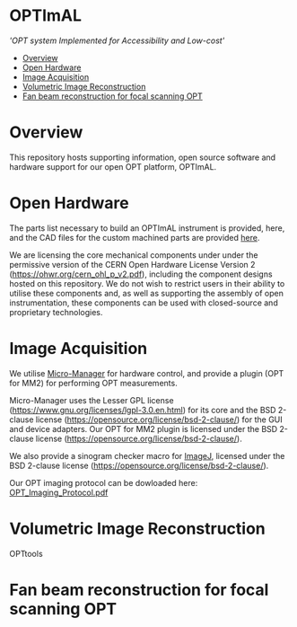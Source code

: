 # OPTImAL
_'OPT system Implemented for Accessibility and Low-cost'_

- [Overview](#overview)
- [Open Hardware](#open-hardware)
- [Image Acquisition](#image-acquisition)
- [Volumetric Image Reconstruction](#volumetric-image-reconstruction)
- [Fan beam reconstruction for focal scanning OPT](#fan-beam-reconstruction-for-focal-scanning-opt)


# Overview

This repository hosts supporting information, open source software and hardware support for our open OPT platform, OPTImAL.

# Open Hardware

The parts list necessary to build an OPTImAL instrument is provided, here, and the CAD files for the custom machined parts are provided [here](https://github.com/ImperialCollegeLondon/OPTImAL/tree/ddca39fbce2276cda13a804aa99c55197d427f0d/OPTImAL%20CAD).

We are licensing the core mechanical components under under the permissive version of the CERN Open Hardware License Version 2 (https://ohwr.org/cern_ohl_p_v2.pdf), including the component designs hosted on this repository. We do not wish to restrict users in their ability to utilise these components and, as well as supporting the assembly of open instrumentation, these components can be used with closed-source and proprietary technologies.

# Image Acquisition

We utilise [Micro-Manager](https://micro-manager.org/Version_2.0) for hardware control, and provide a plugin (OPT for MM2) for performing OPT measurements.

Micro-Manager uses the Lesser GPL license (https://www.gnu.org/licenses/lgpl-3.0.en.html) for its core and the BSD 2-clause license (https://opensource.org/license/bsd-2-clause/) for the GUI and device adapters. Our OPT for MM2 plugin is licensed under the BSD 2-clause license (https://opensource.org/license/bsd-2-clause/).

We also provide a sinogram checker macro for [ImageJ](imagej.net), licensed under the BSD 2-clause license (https://opensource.org/license/bsd-2-clause/).

Our OPT imaging protocol can be dowloaded here: [OPT_Imaging_Protocol.pdf](https://github.com/ImperialCollegeLondon/OPTImAL/files/13943130/OPT_Imaging_Protocol.pdf)

# Volumetric Image Reconstruction

OPTtools

# Fan beam reconstruction for focal scanning OPT

